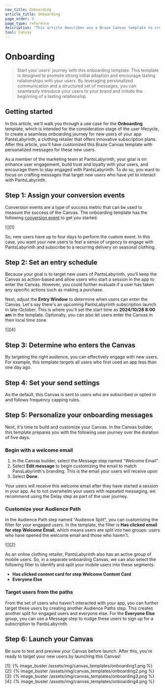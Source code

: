 ```yaml
---
nav_title: Onboarding
article_title: Onboarding
page_order: 5
page_type: reference
description: "This article describes use a Braze Canvas template to create onboarding journeys that promote strong initial adoption and encourage lasting relationships with your users."
tool: Canvas
---
```


# Onboarding

> Start your users' journey with this onboarding template. This template is designed to promote strong initial adoption and encourage lasting relationships with your users. By leveraging personalized communication and a structured set of messages, you can seamlessly introduce your users to your brand and initiate the beginning of a lasting relationship.

## Getting started

In this article, we'll walk you through a use case for the **Onboarding** template, which is intended for the consideration stage of the user lifecycle, to create a seamless onboarding journey for new users of your app PantsLabyrinth, a clothing retailer that offers innovative subscription plans. After this article, you'll have customized this Braze Canvas template with personalized messages for these new users.

As a member of the marketing team at PantsLabyrinth, your goal is on enhance user engagement, build trust and loyalty with your users, and encourage them to stay engaged with PantsLabyrinth. To do so, you want to focus on crafting messages that target new users who have yet to interact with PantsLabyrinth.

## Step 1: Assign your conversion events

Conversion events are a type of success metric that can be used to measure the success of the Canvas. The onboarding template has the following [conversion event]({{site.baseurl}}//user_guide/engagement_tools/campaigns/building_campaigns/conversion_events/#primary-conversion-event) to get you started.

![][1]

So, new users have up to four days to perform the custom event. In this case, you want your new users to feel a sense of urgency to engage with PantsLabyrinth and subscribe to a recurring delivery on seasonal clothing.

## Step 2: Set an entry schedule

Because your goal is to target new users of PantsLabyrinth, you'll keep the Canvas as action-based and allow users who start a session in the app to enter the Canvas. However, you could further evaluate if a user has taken any specific actions such as making a purchase.

Next, adjust the **Entry Window** to determine when users can enter the Canvas. Let's say there's an upcoming PantsLabyrinth subscription launch in late-October. This is where you'll set the start time as **2024/10/28 8:00 am** in the template. Optionally, you can also let users enter the Canvas in their local time zone.

![][4]

## Step 3: Determine who enters the Canvas

By targeting the right audience, you can effectively engage with new users. For example, this template targets all users who first used an app less than one day ago.

## Step 4: Set your send settings

As the default, this Canvas is sent to users who are subscribed or opted in and follows frequency capping rules. 

## Step 5: Personalize your onboarding messages

Next, it's time to build and customize your Canvas. In the Canvas builder, this template prepares you with the following user journey over the duration of five days.

### Begin with a welcome email

1. In the Canvas builder, select the Message step named "Welcome Email".
2. Select **Edit message** to begin customizing the email to match PansLabyrinth's branding. This is the email your users will receive upon 
3. Select **Done**.

Your users will receive this welcome email after they have started a session in your app. As to not overwhelm your users with repeated messaging, we recommend using the Delay step as part of the user journey.

### Customize your Audience Path

In the Audience Path step named "Audience Split", you can customizing the filter for your engaged users. In the template, the filter is **Has clicked email for step Welcome Email**, which means users are split into two groups: users who have opened the welcome email and those who haven't. 

![][2]

As an online clothing retailer, PantsLabyrinth also has an active group of mobile users. So, in a separate onboarding Canvas, we can also select the following filter to identify and split your mobile users into these segments:

- **Has clicked content card for step Welcome Content Card**
- **Everyone Else**

### Target users from the paths

From the set of users who haven't interacted with your app, you can further target these users by creating another Audience Paths step. This creates another split for engaged users and everyone else. For the **Everyone Else** group, you can use a Message step to nudge these users to sign up for a subscription to PantsLabyrinth.

## Step 6: Launch your Canvas

Be sure to test and preview your Canvas before launch. After this, you're ready to target your new users by launching this Canvas!

[1]: {% image_buster /assets/img/canvas_templates/onboarding1.png %}
[2]: {% image_buster /assets/img/canvas_templates/onboarding2.png %}
[3]: {% image_buster /assets/img/canvas_templates/onboarding3.png %}
[4]: {% image_buster /assets/img/canvas_templates/onboarding4.png %}